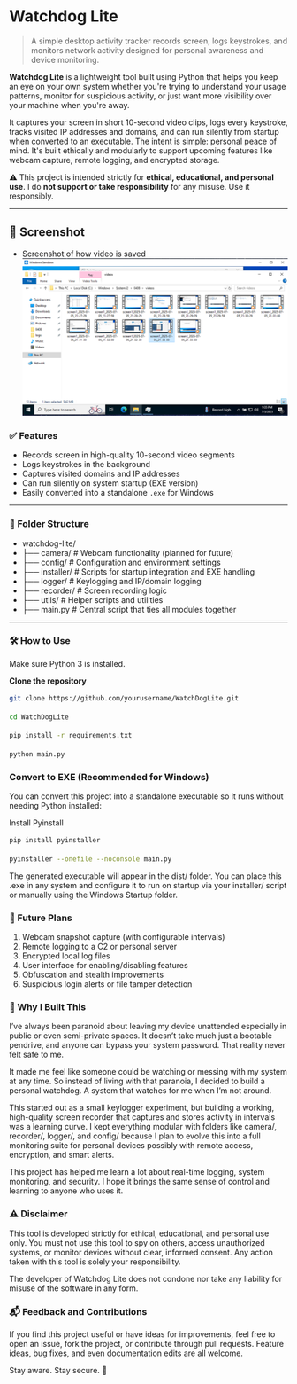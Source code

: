 # Watchdog Lite

> A simple desktop activity tracker records screen, logs keystrokes, and monitors network activity designed for personal awareness and device monitoring.

**Watchdog Lite** is a lightweight tool built using Python that helps you keep an eye on your own system whether you're trying to understand your usage patterns, monitor for suspicious activity, or just want more visibility over your machine when you're away.

It captures your screen in short 10-second video clips, logs every keystroke, tracks visited IP addresses and domains, and can run silently from startup when converted to an executable. The intent is simple: personal peace of mind. It's built ethically and modularly to support upcoming features like webcam capture, remote logging, and encrypted storage.

⚠️ This project is intended strictly for **ethical, educational, and personal use**. I do **not support or take responsibility** for any misuse. Use it responsibly.

---
## 📸 Screenshot
- Screenshot of how video is saved
![WatchDogLite Screenshot](assets/videocaptured.png)

### ✅ Features

- Records screen in high-quality 10-second video segments  
- Logs keystrokes in the background  
- Captures visited domains and IP addresses  
- Can run silently on system startup (EXE version)  
- Easily converted into a standalone `.exe` for Windows  

---

### 📁 Folder Structure
- watchdog-lite/
- ├── camera/ # Webcam functionality (planned for future)
- ├── config/ # Configuration and environment settings
- ├── installer/ # Scripts for startup integration and EXE handling
- ├── logger/ # Keylogging and IP/domain logging
- ├── recorder/ # Screen recording logic
- ├── utils/ # Helper scripts and utilities
- ├── main.py # Central script that ties all modules together


---

### 🛠️ How to Use

Make sure Python 3 is installed.

**Clone the repository**  
```bash
git clone https://github.com/yourusername/WatchDogLite.git

cd WatchDogLite

pip install -r requirements.txt

python main.py
```

### Convert to EXE (Recommended for Windows)
You can convert this project into a standalone executable so it runs without needing Python installed:

Install Pyinstall
```bash
pip install pyinstaller

pyinstaller --onefile --noconsole main.py

```

The generated executable will appear in the dist/ folder. You can place this .exe in any system and configure it to run on startup via your installer/ script or manually using the Windows Startup folder.

### 🔮 Future Plans
1. Webcam snapshot capture (with configurable intervals)
2. Remote logging to a C2 or personal server
3. Encrypted local log files
4. User interface for enabling/disabling features
5. Obfuscation and stealth improvements
6. Suspicious login alerts or file tamper detection


### 🧠 Why I Built This
I’ve always been paranoid about leaving my device unattended especially in public or even semi-private spaces. It doesn’t take much just a bootable pendrive, and anyone can bypass your system password. That reality never felt safe to me.

It made me feel like someone could be watching or messing with my system at any time. So instead of living with that paranoia, I decided to build a personal watchdog. A system that watches for me when I’m not around.

This started out as a small keylogger experiment, but building a working, high-quality screen recorder that captures and stores activity in intervals was a learning curve. I kept everything modular with folders like camera/, recorder/, logger/, and config/ because I plan to evolve this into a full monitoring suite for personal devices possibly with remote access, encryption, and smart alerts.

This project has helped me learn a lot about real-time logging, system monitoring, and security. I hope it brings the same sense of control and learning to anyone who uses it.

### ⚠️ Disclaimer
This tool is developed strictly for ethical, educational, and personal use only. You must not use this tool to spy on others, access unauthorized systems, or monitor devices without clear, informed consent. Any action taken with this tool is solely your responsibility.

The developer of Watchdog Lite does not condone nor take any liability for misuse of the software in any form.

### 📬 Feedback and Contributions
If you find this project useful or have ideas for improvements, feel free to open an issue, fork the project, or contribute through pull requests. Feature ideas, bug fixes, and even documentation edits are all welcome.

Stay aware. Stay secure. 🙏
